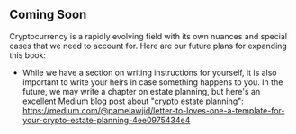 ## Coming Soon

Cryptocurrency is a rapidly evolving field with its own nuances and special cases that we need to account for. Here are our future plans for expanding this book:

- While we have a section on writing instructions for yourself, it is also important to write your heirs in case something happens to you. In the future, we may write a chapter on estate planning, but here's an excellent Medium blog post about "crypto estate planning": https://medium.com/@pamelawjid/letter-to-loves-one-a-template-for-your-crypto-estate-planning-4ee0975434e4
